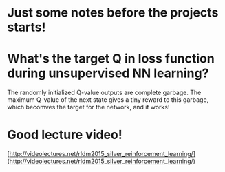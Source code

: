 # Just some notes before the projects starts!

# What's the target Q in loss function during unsupervised NN learning?
The randomly initialized Q-value outputs are complete garbage. The maximum Q-value of the next state gives a tiny reward to this garbage, which becomves the target for the network, and it works!

# Good lecture video!
[http://videolectures.net/rldm2015_silver_reinforcement_learning/](http://videolectures.net/rldm2015_silver_reinforcement_learning/)
